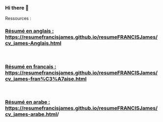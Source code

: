 ### Hi there 👋

Ressources :

<h3><a href="https://resumefrancisjames.github.io/resumeFRANCISJames/cv_james-Anglais.html">Résumé en anglais : https://resumefrancisjames.github.io/resumeFRANCISJames/cv_james-Anglais.html</a></h3>
<br>
<h3><a href="https://resumefrancisjames.github.io/resumeFRANCISJames/cv_james-fran%C3%A7aise.html">Résumé en français : https://resumefrancisjames.github.io/resumeFRANCISJames/cv_james-fran%C3%A7aise.html</a></h3>
<br>
<h3><a href="https://resumefrancisjames.github.io/resumeFRANCISJames/cv_james-arabe.html"> Résumé en arabe : https://resumefrancisjames.github.io/resumeFRANCISJames/cv_james-arabe.html</a>/<h3>
<!--
**resumefrancisJames/resumeFRANCISJames** is a ✨ _special_ ✨ repository because its `README.md` (this file) appears on your GitHub profile.

Here are some ideas to get you started:

- 🔭 I’m currently working on ...
- 🌱 I’m currently learning ...
- 👯 I’m looking to collaborate on ...
- 🤔 I’m looking for help with ...
- 💬 Ask me about ...
- 📫 How to reach me: ...
- 😄 Pronouns: ...
- ⚡ Fun fact: ...
-->
